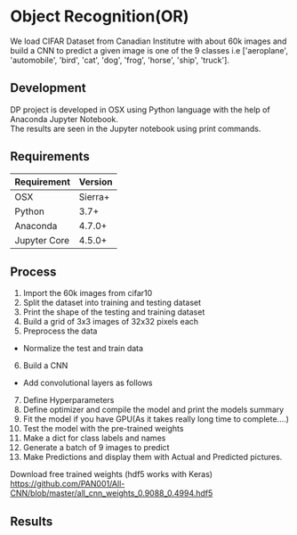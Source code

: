 # Object Recognition(OR)

We load CIFAR Dataset from Canadian Institutre with about 60k images and build a CNN to predict a given image is one of the 9 classes
i.e ['aeroplane', 'automobile', 'bird', 'cat', 'dog', 'frog', 'horse', 'ship', 'truck'].


## Development  
DP project is developed in OSX using Python language with the help of Anaconda Jupyter Notebook.  
The results are seen in the Jupyter notebook using print commands.  
## Requirements  
| Requirement | Version |  
|--|--|  
| OSX | Sierra+ |  
| Python | 3.7+ |  
| Anaconda | 4.7.0+ |  
| Jupyter Core | 4.5.0+ |  
  

## Process

1. Import the 60k images from cifar10
2. Split the dataset into training and testing dataset
3. Print the shape of the testing and training dataset
4. Build a grid of 3x3 images of 32x32 pixels each
5. Preprocess the data
- Normalize the test and train data
6. Build a CNN
- Add convolutional layers as follows
7. Define Hyperparameters
8. Define optimizer and compile the model and print the models summary
9. Fit the model if you have GPU(As it takes really long time to complete....)
10. Test the model with the pre-trained weights
11. Make a dict for class labels and names 
12. Generate a batch of 9 images to predict
13. Make Predictions and display them with Actual and Predicted pictures.


Download free trained weights (hdf5 works with Keras)
https://github.com/PAN001/All-CNN/blob/master/all_cnn_weights_0.9088_0.4994.hdf5


## Results 

